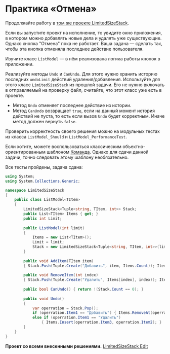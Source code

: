 # Практика «Отмена»

Продолжайте работу в [том же проекте LimitedSizeStack](LimitedSizeStack.zip).

Если вы запустите проект на исполнение, то увидите окно приложения, в котором можно добавлять новые дела и удалять уже существующие. Однако кнопка "Отмена" пока не работает. Ваша задача — сделать так, чтобы эта кнопка отменяла последнее действие пользователя.

Изучите класс `ListModel` — в нём реализована логика работы кнопок в приложении.

Реализуйте методы `Undo` и `CanUndo`. Для этого нужно хранить историю последних `undoLimit` действий удаления/добавления. Используйте для этого класс `LimitedSizeStack` из прошлой задачи. Его не нужно включать в отправляемый на проверку файл, считайте, что этот класс уже есть в проекте.
- Метод `Undo` отменяет последнее действие из истории.
- Метод `CanUndo` возвращает `true`, если на данный момент история действий не пуста, то есть если вызов `Undo` будет корректным. Иначе метод должен вернуть `false`.

Проверить корректность своего решения можно на модульных тестах из класса `ListModel_Should` и `ListModel_PerformanceTest`.

Если хотите, можете воспользоваться классическим объектно-ориентированным шаблоном [Команда](https://refactoring.guru/ru/design-patterns/command). Однако для сдачи данной задачи, точно следовать этому шаблону необязательно.


Все тесты пройдены, задача сдана:
```cs
using System;
using System.Collections.Generic;

namespace LimitedSizeStack
{
    public class ListModel<TItem>
    {
        LimitedSizeStack<Tuple<string, TItem, int>> Stack;
        public List<TItem> Items { get; }
        public int Limit;
    
        public ListModel(int limit)
        {
            Items = new List<TItem>();
            Limit = limit;
            Stack = new LimitedSizeStack<Tuple<string, TItem, int>>(limit);
        }
    
        public void AddItem(TItem item)
        { Stack.Push(Tuple.Create("Добавить", item, Items.Count)); Items.Add(item); }
    
        public void RemoveItem(int index)
        { Stack.Push(Tuple.Create("Удалить", Items[index], index)); Items.RemoveAt(index); }
    
        public bool CanUndo() { return !(Stack.Count == 0); }
    
        public void Undo()
        {
            var operration = Stack.Pop();
            if (operration.Item1 == "Добавить") { Items.RemoveAt(operration.Item3); }
            else if (operration.Item1 == "Удалить") 
                { Items.Insert(operration.Item3, operration.Item2); }
        }
    }
}
```

**Проект со всеми внесенными решениями.**
[LimitedSizeStack Edit](LimitedSizeStack_Edit.zip)
